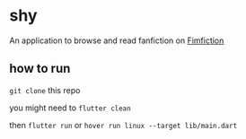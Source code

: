 # shy

An application to browse and read fanfiction on [Fimfiction](https://www.fimfiction.net/)

## how to run

`git clone` this repo

you might need to `flutter clean`

then `flutter run` or `hover run linux --target lib/main.dart`
